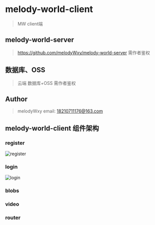 # melody-world-client 
> MW client端 

## melody-world-server

>  https://github.com/melodyWxy/melody-world-server 
需作者鉴权  

## 数据库、OSS 

> 云端 数据库+OSS
需作者鉴权

## Author
> melodyWxy 
email: 18210711176@163.com

## melody-world-client 组件架构

### register

![register](https://melodyworld.oss-cn-beijing.aliyuncs.com/publicDoc/doc-jpgs/register.jpg?x-oss-process=style/_90_90)


### login 

![login](https://melodyworld.oss-cn-beijing.aliyuncs.com/publicDoc/doc-jpgs/login.jpg?x-oss-process=style/_90_90)


### blobs

### video

### router








